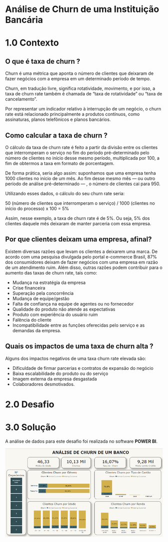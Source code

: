# Análise de Churn de uma Instituição Bancária

# 1.0 Contexto

## O que é taxa de churn ?

Churn é uma métrica que aponta o número de clientes que deixaram de fazer negócios com a empresa em um determinado período de tempo.

Churn, em tradução livre, significa rotatividade, movimento, e por isso, a taxa de churn rate também é chamada de “taxa de rotatividade” ou “taxa de cancelamento”. 

Por representar um indicador relativo à interrupção de um negócio, o churn rate está relacionado principalmente a produtos contínuos, como assinaturas, planos telefônicos e planos bancários.

## Como calcular a taxa de churn ?

O cálculo da taxa de churn rate é feito a partir da divisão entre os clientes que interromperam o serviço no fim do período pré-determinado pelo número de clientes no início desse mesmo período, multiplicada por 100, a fim de obtermos a taxa em formato de porcentagem.

De forma prática, seria algo assim: suponhamos que uma empresa tenha 1000 clientes no início de um mês. Ao fim desse mesmo mês — ou outro período de análise pré-determinado — , o número de clientes cai para 950.

Utilizando esses dados, o cálculo do seu churn rate seria: 

50 (número de clientes que interromperam o serviço) / 1000 (clientes no início do processo) x 100 = 5%

Assim, nesse exemplo, a taxa de churn rate é de 5%.  Ou seja, 5% dos clientes daquele mês deixaram de manter parceria com essa empresa.

## Por que clientes deixam uma empresa, afinal? 

Existem diversas razões que levam os clientes a deixarem uma marca. De acordo com uma pesquisa divulgada pelo portal e-commerce Brasil, 87% dos consumidores deixam de fazer negócios com uma empresa em razão de um atendimento ruim. Além disso, outras razões podem contribuir para o aumento das taxas de churn rate, tais como: 

- Mudança na estratégia da empresa
- Crise financeira
- Superação pela concorrência
- Mudança de equipe/gestão
- Falta de confiança na equipe de agentes ou no fornecedor
- Qualidade do produto não atende as expectativas
- Produto com experiência do usuário ruim
- Falência do cliente
- Incompatibilidade entre as funções oferecidas pelo serviço e as demandas da empresa.

## Quais os impactos de uma taxa de churn alta ?

Alguns dos impactos negativos de uma taxa churn rate elevada são: 

- Dificuldade de firmar parcerias e contratos de expansão do negócio
- Baixa escalabilidade do produto ou do serviço
- Imagem externa da empresa desgastada
- Colaboradores desmotivados.

# 2.0 Desafio


# 3.0 Solução

A análise de dados para este desafio foi realizada no software **POWER BI**.

![01](https://github.com/nickolasdias/analisedechurn/blob/main/dashboards/01.png)
